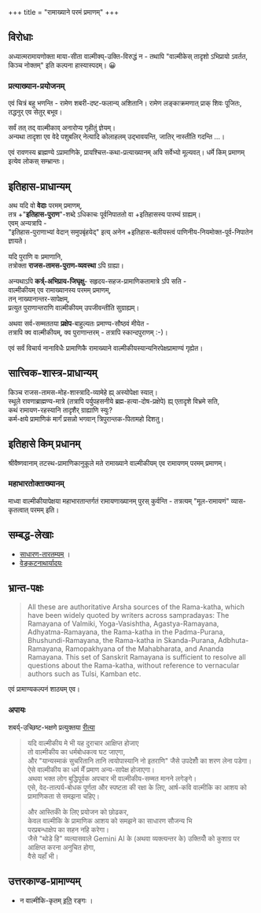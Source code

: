 +++
title = "रामाख्याने परमं प्रमाणम्"
+++

## विरोधाः
अध्यात्मरामायणोक्ता माया-सीता वाल्मीक्य्-उक्ति-विरुद्धं न - तथापि "वाल्मीकेस् तादृशो ऽभिप्रायो ऽवर्तत, किञ्च नोक्तम्" इति कल्पना हास्यास्पदम्। 😀

### प्रत्याख्यान-प्रयोजनम्
एवं चित्रं बहु भणन्ति - रामेण शबरी-दष्ट-फलान्य् अशितानि। रामेण लङ्काक्रमणात् प्राक् शिवः पूजितः, तद्धनुर् एव सेतुर् बभूव। 

सर्वं तत् तद् वाल्मीकाव् अनारोप्य गृहीतुं ज्ञेयम्।  
अन्यथा तादृशा एव वेदे पशुबलिर् नेत्यादि कोलाहलम् उद्भावयन्ति, जातिर् नास्तीति गदन्ति …।  

एवं रावणस्य ब्राह्मण्ये ऽप्रामाणिके, प्रायश्चित्त-कथा-प्रत्याख्यानम् अपि सर्वेभ्यो मूल्यवत्। धर्मे किम् प्रमाणम् इत्येव लोकस् सम्भ्रान्तः।

## इतिहास-प्राधान्यम्
अथ यदि वो **वेदाः** परमम् प्रमाणम्,  
तत्र +"**इतिहास-पुराण**"-शब्दे ऽधिकाचः पूर्वनिपाततो वा +इतिहासस्य पारम्यं ग्राह्यम्।  
एवम् अन्यत्रापि -  
"इतिहास-पुराणाभ्यां वेदान् समुपबृंहयेद्" इत्य् अनेन +इतिहास-बलीयस्त्वं पाणिनीय-नियमोक्त-पूर्व-निपातेन ज्ञायते। 


यदि पुराणि वः प्रमाणानि,  
तत्रोक्ता **राजस-तामस-पुराण-व्यवस्था** ऽपि ग्राह्या।  

अन्यथाऽपि **कर्त्र्-अभिप्राय-जिघृक्षु**- सहृदय-सहज-प्रामाणिकतामात्रे ऽपि सति -  
वाल्मीकीयम् एव रामाख्यानस्य परमम् प्रमाणम्,  
तन् नाख्यानान्तर-सापेक्षम्,  
प्रत्युत पुराणान्तराणि वाल्मीकीयम् उपजीवन्तीति सुग्राह्यम्।  

अथवा सर्व-सम्मततया **प्रक्षेप**-बाहुल्यतः प्रमाण्य-सौष्ठवं मीयेत -  
तत्रापि क्व वाल्मीकीयम्, क्व पुराणान्तरम् - तत्रापि स्कान्दपुराणम् :-)।   

एवं सर्वं विचार्य नानाविधैः प्रामाणिकै रामाख्याने वाल्मीकीयस्यान्यनिरपेक्षप्रामाण्यं गृह्येत।  

## सात्त्विक-शास्त्र-प्राधान्यम्
किञ्च राजस-तामस-मोह-शास्त्रादि-व्यामेहे ह्य् अस्योपेक्षा स्यात्।  
स्थूले रावणाब्राह्मण्य-मात्रे (तत्रापि पर्युपहसनीये ब्रह्म-हत्या-दोष-प्रक्षेपे) ह्य् एतादृशे विभ्रमे सति,  
कथं रामायण-रहस्यानि तादृशैर् ग्राह्याणि स्युः?  
कर्म-क्षये प्रामाणिकं मार्गं प्रसन्नो भगवान् त्रिपुरान्तक-पितामहो दिशतु।

## इतिहासे किम् प्रधानम् 
श्रीवैष्णवानाम् तटस्थ-प्रामाणिकानुकूले मते रामाख्याने वाल्मीकीयम् एव रामायणम् परमम् प्रमाणम्। 

### महाभारतोक्ताख्यानम्
माध्वा वाल्मीकीयापेक्षया महाभारतान्तर्गतं रामायणाख्यानम् पुरस् कुर्वन्ति - तत्रत्यम् "मूल-रामायणं" व्यास-कृतत्वात् परमम् इति।  

## सम्बद्ध-लेखाः 

- [साधारण-तारतम्यम्](/AgamaH/AryaH/hinduism/sAmya-vaiShamye/bases/5_internal-contradictions/hierarchy/) । 
- [वेङ्कटनाथार्यादयः](/rAmAnujIyam/tattvam/venkaTa-nAtha-shAkhA/vishvAsaH/pramANAni)

## भ्रान्त-पक्षः
> All these are authoritative Arsha sources of the Rama-katha, which have been widely quoted by writers across sampradayas: The Ramayana of Valmiki, Yoga-Vasishtha, Agastya-Ramayana, Adhyatma-Ramayana, the Rama-katha in the Padma-Purana, Bhushundi-Ramayana, the Rama-katha in Skanda-Purana, Adbhuta-Ramayana, Ramopakhyana of the Mahabharata, and Ananda Ramayana. This set of Sanskrit Ramayana is sufficient to resolve all questions about the Rama-katha, without reference to vernacular authors such as Tulsi, Kamban etc. 

एवं प्रामाण्यकल्पनं शाठ्यम् एव। 

### अपायः
शबर्य्-उच्छिष्ट-भक्षणे प्रत्युक्तया [रीत्या](/rAmAyaNam/meta/articles/kushAgraH/shabarI-shUdratA-samAlochana)  

> यदि वाल्मीकीय मे भी यह दुराचार आक्षिप्त होजाए  
तो वाल्मीकीय का धर्मबोधकत्व घट जाएगा,  
और "यान्यस्माकं सुचरितानि तानि त्वयोपास्यानि नो इतराणि" जैसे उपदेशोँ का शरण लेना पडेगा।  
ऐसे वाल्मीकीय का धर्म मेँ प्रमाण अन्य-सापेक्ष होजाएगा।  
अथवा भक्त लोग बुद्धिपूर्वक अपचार भी वाल्मीकीय-सम्मत मानने लगेङ्गे।  
एसे, वेद-तात्पर्य-बोधक पूर्णता और स्पष्टता की रक्षा के लिए, आर्ष-कवि वाल्मीकि का आशय को प्रामाणिकता से समझना चहिए। 
> 
> और आस्तिकोँ के लिए प्रयोजन को छोढकर,  
केवल वाल्मीकि के प्रामाणिक आशय को समझने का साधारण सौजन्य भि  
परप्रबन्धाक्षेप का सहन नहि करेगा।  
जैसे "थोडे हि" व्यत्यासवाले Gemini AI के (अथवा व्यक्त्यन्तर के) उक्तियोँ को कुशाग्र पर आक्षिप्त करना अनुचित होगा,  
वैसे यहाँ भी। 


## उत्तरकाण्ड-प्रामाण्यम्
- न वाल्मीकि-कृतम् [इति](https://www.youtube.com/watch?v=5zfQQtxbFKw) रङ्गः । 